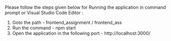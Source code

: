 Please follow the steps given below for Running the application in command prompt or Visual Studio Code Editor :

1. Goto the path -   frontend_assignment / frontend_ass
2. Run the command - npm start
3. Open the application in the following port  - http://localhost:3000/
